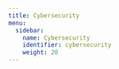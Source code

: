 ```yaml
---
title: Cybersecurity
menu:
  sidebar:
    name: Cybersecurity
    identifier: cybersecurity
    weight: 20
---
```

